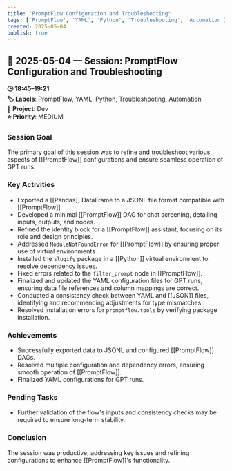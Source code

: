 ```yaml
---
title: "PromptFlow Configuration and Troubleshooting"
tags: ['PromptFlow', 'YAML', 'Python', 'Troubleshooting', 'Automation']
created: 2025-05-04
publish: true
---
```


## 📅 2025-05-04 — Session: PromptFlow Configuration and Troubleshooting

**🕒 18:45–19:21**  
**🏷️ Labels**: PromptFlow, YAML, Python, Troubleshooting, Automation  
**📂 Project**: Dev  
**⭐ Priority**: MEDIUM  


### Session Goal
The primary goal of this session was to refine and troubleshoot various aspects of [[PromptFlow]] configurations and ensure seamless operation of GPT runs.

### Key Activities
- Exported a [[Pandas]] DataFrame to a JSONL file format compatible with [[PromptFlow]].
- Developed a minimal [[PromptFlow]] DAG for chat screening, detailing inputs, outputs, and nodes.
- Refined the identity block for a [[PromptFlow]] assistant, focusing on its role and design principles.
- Addressed `ModuleNotFoundError` for [[PromptFlow]] by ensuring proper use of virtual environments.
- Installed the `slugify` package in a [[Python]] virtual environment to resolve dependency issues.
- Fixed errors related to the `filter_prompt` node in [[PromptFlow]].
- Finalized and updated the YAML configuration files for GPT runs, ensuring data file references and column mappings are correct.
- Conducted a consistency check between YAML and [[JSON]] files, identifying and recommending adjustments for type mismatches.
- Resolved installation errors for `promptflow.tools` by verifying package installation.

### Achievements
- Successfully exported data to JSONL and configured [[PromptFlow]] DAGs.
- Resolved multiple configuration and dependency errors, ensuring smooth operation of [[PromptFlow]].
- Finalized YAML configurations for GPT runs.

### Pending Tasks
- Further validation of the flow's inputs and consistency checks may be required to ensure long-term stability.

### Conclusion
The session was productive, addressing key issues and refining configurations to enhance [[PromptFlow]]'s functionality.

